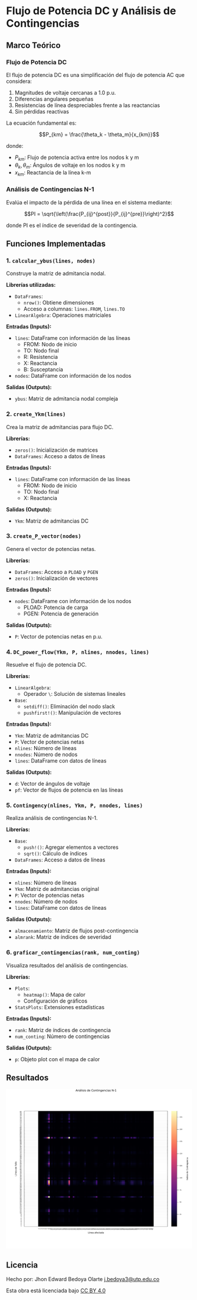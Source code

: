 # Flujo de Potencia DC y Análisis de Contingencias

## Marco Teórico

### Flujo de Potencia DC
El flujo de potencia DC es una simplificación del flujo de potencia AC que considera:

1. Magnitudes de voltaje cercanas a 1.0 p.u.
2. Diferencias angulares pequeñas
3. Resistencias de línea despreciables frente a las reactancias
4. Sin pérdidas reactivas

La ecuación fundamental es:
```math
P_{km} = \frac{\theta_k - \theta_m}{x_{km}}
```
donde:
- $P_{km}$: Flujo de potencia activa entre los nodos k y m
- $\theta_k, \theta_m$: Ángulos de voltaje en los nodos k y m
- $x_{km}$: Reactancia de la línea k-m

### Análisis de Contingencias N-1
Evalúa el impacto de la pérdida de una línea en el sistema mediante:
```math
PI = \sqrt{\left(\frac{P_{ij}^{post}}{P_{ij}^{pre}}\right)^2}
```
donde PI es el índice de severidad de la contingencia.

## Funciones Implementadas

### 1. `calcular_ybus(lines, nodes)`
Construye la matriz de admitancia nodal.

**Librerías utilizadas:**
- `DataFrames`: 
  - `nrow()`: Obtiene dimensiones
  - Acceso a columnas: `lines.FROM`, `lines.TO`
- `LinearAlgebra`: Operaciones matriciales

**Entradas (Inputs):**
- `lines`: DataFrame con información de las líneas
  - FROM: Nodo de inicio
  - TO: Nodo final
  - R: Resistencia
  - X: Reactancia
  - B: Susceptancia
- `nodes`: DataFrame con información de los nodos

**Salidas (Outputs):**
- `ybus`: Matriz de admitancia nodal compleja

### 2. `create_Ykm(lines)`
Crea la matriz de admitancias para flujo DC.

**Librerías:**
- `zeros()`: Inicialización de matrices
- `DataFrames`: Acceso a datos de líneas

**Entradas (Inputs):**
- `lines`: DataFrame con información de las líneas
  - FROM: Nodo de inicio
  - TO: Nodo final
  - X: Reactancia

**Salidas (Outputs):**
- `Ykm`: Matriz de admitancias DC


### 3. `create_P_vector(nodes)`
Genera el vector de potencias netas.

**Librerías:**
- `DataFrames`: Acceso a `PLOAD` y `PGEN`
- `zeros()`: Inicialización de vectores

**Entradas (Inputs):**
- `nodes`: DataFrame con información de los nodos
  - PLOAD: Potencia de carga
  - PGEN: Potencia de generación

**Salidas (Outputs):**
- `P`: Vector de potencias netas en p.u.

### 4. `DC_power_flow(Ykm, P, nlines, nnodes, lines)`
Resuelve el flujo de potencia DC.

**Librerías:**
- `LinearAlgebra`: 
  - Operador `\`: Solución de sistemas lineales
- `Base`:
  - `setdiff()`: Eliminación del nodo slack
  - `pushfirst!()`: Manipulación de vectores

**Entradas (Inputs):**
- `Ykm`: Matriz de admitancias DC
- `P`: Vector de potencias netas
- `nlines`: Número de líneas
- `nnodes`: Número de nodos
- `lines`: DataFrame con datos de líneas

**Salidas (Outputs):**
- `d`: Vector de ángulos de voltaje
- `pf`: Vector de flujos de potencia en las líneas

### 5. `Contingency(nlines, Ykm, P, nnodes, lines)`
Realiza análisis de contingencias N-1.

**Librerías:**
- `Base`:
  - `push!()`: Agregar elementos a vectores
  - `sqrt()`: Cálculo de índices
- `DataFrames`: Acceso a datos de líneas

**Entradas (Inputs):**
- `nlines`: Número de líneas
- `Ykm`: Matriz de admitancias original
- `P`: Vector de potencias netas
- `nnodes`: Número de nodos
- `lines`: DataFrame con datos de líneas

**Salidas (Outputs):**
- `almacenamiento`: Matriz de flujos post-contingencia
- `almrank`: Matriz de índices de severidad

### 6. `graficar_contingencias(rank, num_conting)`
Visualiza resultados del análisis de contingencias.

**Librerías:**
- `Plots`:
  - `heatmap()`: Mapa de calor
  - Configuración de gráficos
- `StatsPlots`: Extensiones estadísticas

**Entradas (Inputs):**
- `rank`: Matriz de índices de contingencia
- `num_conting`: Número de contingencias

**Salidas (Outputs):**
- `p`: Objeto plot con el mapa de calor

## Resultados
![\[Aquí puedes incluir gráficos o resultados relevantes\]](plot_1.svg)

## Licencia
Hecho por: Jhon Edward Bedoya Olarte
j.bedoya3@utp.edu.co

<p xmlns:cc="http://creativecommons.org/ns#">Esta obra está licenciada bajo <a href="https://creativecommons.org/licenses/by/4.0/?ref=chooser-v1">CC BY 4.0</a></p>